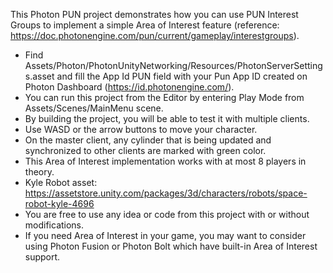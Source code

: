 This Photon PUN project demonstrates how you can use PUN Interest Groups to implement a simple Area of Interest feature (reference: https://doc.photonengine.com/pun/current/gameplay/interestgroups).

- Find Assets/Photon/PhotonUnityNetworking/Resources/PhotonServerSettings.asset and fill the App Id PUN field with your Pun App ID created on Photon Dashboard (https://id.photonengine.com/).
- You can run this project from the Editor by entering Play Mode from Assets/Scenes/MainMenu scene.
- By building the project, you will be able to test it with multiple clients.
- Use WASD or the arrow buttons to move your character.
- On the master client, any cylinder that is being updated and synchronized to other clients are marked with green color.
- This Area of Interest implementation works with at most 8 players in theory.
- Kyle Robot asset: https://assetstore.unity.com/packages/3d/characters/robots/space-robot-kyle-4696
- You are free to use any idea or code from this project with or without modifications.
- If you need Area of Interest in your game, you may want to consider using Photon Fusion or Photon Bolt which have built-in Area of Interest support.
